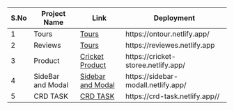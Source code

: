 <table>
    <thead>
      <tr>
        <th>S.No</th>
        <th>Project Name</th>
        <th>Link</th>
        <th>Deployment</th>
      </tr>
    </thead>
    <tbody>
      <tr>
        <td>1</td>
        <td>Tours</td>
        <td><a href = "/1-Tours">Tours</a></td>
          <td>https://ontour.netlify.app/</td>
      </tr>
        <tr>
        <td>2</td>
        <td>Reviews</td>
        <td><a href = "/2-Reviews">Tours</a></td>
        <td>https://reviewes.netlify.app</td>
      </tr>
        <tr>
        <td>3</td>
        <td>Product</td>
        <td><a href = "/3-Cricket%20Store">Cricket Product</a></td>
        <td>https://cricket-storee.netlify.app/</td>
      </tr>
        <tr>
        <td>4</td>
        <td>SideBar and Modal</td>
        <td><a href = "/4-Sidebar-Modal">Sidebar and Modal</a></td>
        <td>https://sidebar-modall.netlify.app/</td>
      </tr>
        <tr>
        <td>5</td>
        <td>CRD TASK</td>
        <td><a href = "/5-CRDTASK">CRD TASK</a></td>
        <td>https://crd-task.netlify.app//</td>
      </tr>
    </tbody>
  </table>
